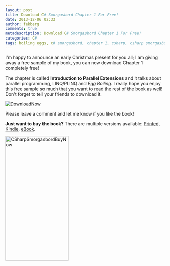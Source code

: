 ```yaml
---
layout: post
title: Download C# Smorgasbord Chapter 1 For Free!
date: 2013-12-06 02:33
author: fekberg
comments: true
metadescription: Download C# Smorgasbord Chapter 1 For Free!
categories: C#
tags: boiling eggs, c# smorgasbord, chapter 1, csharp, csharp smorgasbord, ebook, free, LINQ, PLINQ, Programming
---
```

I'm happy to announce an early Christmas present for you all; I am giving away a free sample of my book, you can now download Chapter 1 completely free!

The chapter is called <strong>Introduction to Parallel Extensions</strong> and it talks about parallel programming, LINQ/PLINQ and <em>Egg Boiling</em>. I really hope you enjoy this free sample so much that you want to read the rest of the book as well! Don't forget to tell your friends to download it.

<a href="https://cdn.filipekberg.se/fekberg-blog/wp-content/uploads/2013/12/Filip_Ekberg-CSharp_Smorgasbord-Chapter1.pdf" target="_blank"><img src="https://cdn.filipekberg.se/fekberg-blog/wp-content/uploads/2013/12/DownloadNow.png" alt="DownloadNow" class="alignnone size-full wp-image-2144" /></a><!--excerpt-->

Please leave a comment and let me know if you like the book!

<strong>Just want to buy the book?</strong>
There are multiple versions available: <a href="http://www.amazon.com/C-Smorgasbord-Filip-Ekberg/dp/1468152106" target="_blank">Printed, Kindle</a>, <a href="http://books.filipekberg.se/" target="_blank">eBook</a>.

<a href="http://www.amazon.com/C-Smorgasbord-Filip-Ekberg/dp/1468152106" target="_blank">
<img src="https://cdn.filipekberg.se/fekberg-blog/wp-content/uploads/2013/12/CSharpSmorgasbordBuyNow.png" alt="CSharpSmorgasbordBuyNow" width="200" height="394" class="alignnone size-full wp-image-2142" />
</a>

